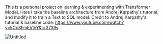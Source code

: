 This is a personal project on learning & experimenting with Transformer Model.
Here I take the baseline architecture from Andrej Karpathy's tutorial, and modify it to train a Text to SQL model. 
Credit to Andrej Karpathy's tutorial & baseline code: https://www.youtube.com/watch?v=kCc8FmEb1nY&t=3739s

![Untitled](https://user-images.githubusercontent.com/97650319/236601093-3df9212d-0396-44f2-84f7-703dfef47754.png)
